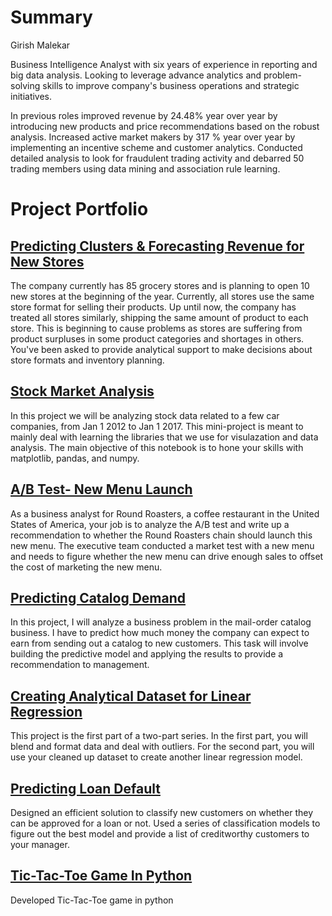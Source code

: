 # Summary

Girish Malekar

Business Intelligence Analyst with six years of experience in reporting and big data analysis. Looking to leverage advance analytics and problem-solving skills to improve company's business operations and strategic initiatives.

In previous roles improved revenue by 24.48% year over year by introducing new products and price recommendations based on the robust analysis. Increased active market makers by 317 % year over year by implementing an incentive scheme and customer analytics. Conducted detailed analysis to look for fraudulent trading activity and debarred 50 trading members using data mining and association rule learning. 

# Project Portfolio

## [Predicting Clusters & Forecasting Revenue for New Stores](https://github.com/gmalekar/Combining-Predictive-Techniques)
The company currently has 85 grocery stores and is planning to open 10 new stores at the beginning of the year. Currently, all stores use the same store format for selling their products. Up until now, the company has treated all stores similarly, shipping the same amount of product to each store. This is beginning to cause problems as stores are suffering from product surpluses in some product categories and shortages in others. You've been asked to provide analytical support to make decisions about store formats and inventory planning.

## [Stock Market Analysis](https://github.com/gmalekar/Data-Analysis "Data Analysis repository")
In this project we will be analyzing stock data related to a few car companies, from Jan 1 2012 to Jan 1 2017.
This mini-project is meant to mainly deal with learning the libraries that we use for visulazation and data analysis.
The main objective of this notebook is to hone your skills with matplotlib, pandas, and numpy.

## [A/B Test- New Menu Launch](https://github.com/gmalekar/ABTest-NewMenuLaunch)
As a business analyst for Round Roasters, a coffee restaurant in the United States of America, your job is to analyze the A/B test and write up a recommendation to whether the Round Roasters chain should launch this new menu. The executive team conducted a market test with a new menu and needs to figure whether the new menu can drive enough sales to offset the cost of marketing the new menu.

## [Predicting Catalog Demand](https://github.com/gmalekar/PredictingCatalogDemand)
In this project, I will analyze a business problem in the mail-order catalog business. I have to predict how much money the company can expect to earn from sending out a catalog to new customers.   This task will involve building the predictive model and applying the results to provide a recommendation to management. 

## [Creating Analytical Dataset for Linear Regression](https://github.com/gmalekar/Creating-Analytical-Dataset-LinearRegression)
This project is the first part of a two-part series. In the first part, you will blend and format data and deal with outliers. For the second part, you will use your cleaned up dataset to create another linear regression model.

## [Predicting Loan Default](https://github.com/gmalekar/Predicting-Loan-Default)
Designed an efficient solution to classify new customers on whether they can be approved for a loan or not. Used a series of classification models to figure out the best model and provide a list of creditworthy customers to your manager.

## [Tic-Tac-Toe Game In Python](https://github.com/gmalekar/Tic-Tac-Toe-InPython)
Developed Tic-Tac-Toe game in python
